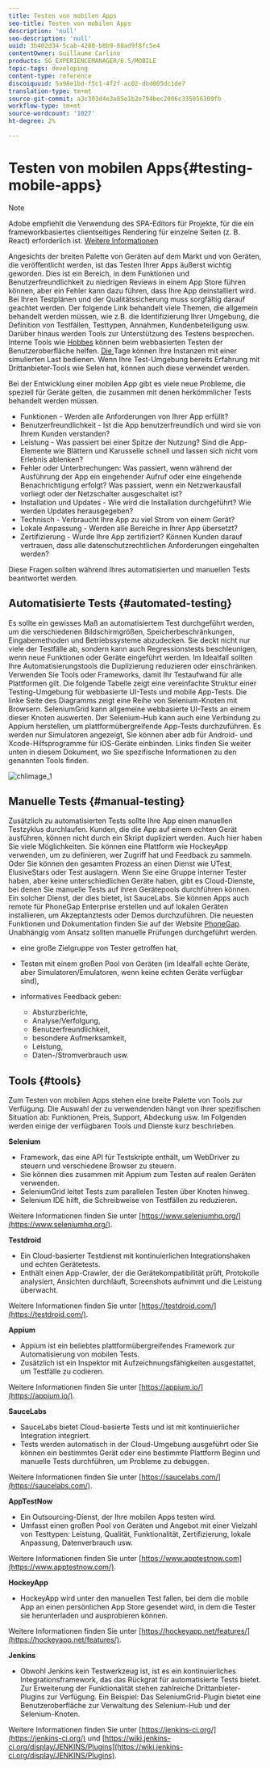```yaml
---
title: Testen von mobilen Apps
seo-title: Testen von mobilen Apps
description: 'null'
seo-description: 'null'
uuid: 3b402d34-5cab-4280-b8b9-88ad9f8fc5e4
contentOwner: Guillaume Carlino
products: SG_EXPERIENCEMANAGER/6.5/MOBILE
topic-tags: developing
content-type: reference
discoiquuid: 5a98e1bd-f5c1-4f2f-ac02-dbd005dc1de7
translation-type: tm+mt
source-git-commit: a3c303d4e3a85e1b2e794bec2006c335056309fb
workflow-type: tm+mt
source-wordcount: '1027'
ht-degree: 2%

---
```



# Testen von mobilen Apps{#testing-mobile-apps}

>[!NOTE]
>
>Adobe empfiehlt die Verwendung des SPA-Editors für Projekte, für die ein frameworkbasiertes clientseitiges Rendering für einzelne Seiten (z. B. React) erforderlich ist. [Weitere Informationen](/help/sites-developing/spa-overview.md)

Angesichts der breiten Palette von Geräten auf dem Markt und von Geräten, die veröffentlicht werden, ist das Testen Ihrer Apps äußerst wichtig geworden. Dies ist ein Bereich, in dem Funktionen und Benutzerfreundlichkeit zu niedrigen Reviews in einem App Store führen können, aber ein Fehler kann dazu führen, dass Ihre App deinstalliert wird. Bei Ihren Testplänen und der Qualitätssicherung muss sorgfältig darauf geachtet werden. Der folgende Link behandelt viele Themen, die allgemein behandelt werden müssen, wie z.B. die Identifizierung Ihrer Umgebung, die Definition von Testfällen, Testtypen, Annahmen, Kundenbeteiligung usw. Darüber hinaus werden Tools zur Unterstützung des Testens besprochen. Interne Tools wie [Hobbes](/help/sites-developing/hobbes.md) können beim webbasierten Testen der Benutzeroberfläche helfen. [Die ](/help/sites-developing/tough-day.md) Tage können Ihre Instanzen mit einer simulierten Last bedienen. Wenn Ihre Test-Umgebung bereits Erfahrung mit Drittanbieter-Tools wie Selen hat, können auch diese verwendet werden.

Bei der Entwicklung einer mobilen App gibt es viele neue Probleme, die speziell für Geräte gelten, die zusammen mit denen herkömmlicher Tests behandelt werden müssen.

* Funktionen - Werden alle Anforderungen von Ihrer App erfüllt?
* Benutzerfreundlichkeit - Ist die App benutzerfreundlich und wird sie von Ihrem Kunden verstanden?
* Leistung - Was passiert bei einer Spitze der Nutzung? Sind die App-Elemente wie Blättern und Karusselle schnell und lassen sich nicht vom Erlebnis ablenken?
* Fehler oder Unterbrechungen: Was passiert, wenn während der Ausführung der App ein eingehender Aufruf oder eine eingehende Benachrichtigung erfolgt? Was passiert, wenn ein Netzwerkausfall vorliegt oder der Netzschalter ausgeschaltet ist?
* Installation und Updates - Wie wird die Installation durchgeführt? Wie werden Updates herausgegeben?
* Technisch - Verbraucht Ihre App zu viel Strom von einem Gerät?
* Lokale Anpassung - Werden alle Bereiche in Ihrer App übersetzt?
* Zertifizierung - Wurde Ihre App zertifiziert? Können Kunden darauf vertrauen, dass alle datenschutzrechtlichen Anforderungen eingehalten werden?

Diese Fragen sollten während Ihres automatisierten und manuellen Tests beantwortet werden.

## Automatisierte Tests {#automated-testing}

Es sollte ein gewisses Maß an automatisiertem Test durchgeführt werden, um die verschiedenen Bildschirmgrößen, Speicherbeschränkungen, Eingabemethoden und Betriebssysteme abzudecken. Sie deckt nicht nur viele der Testfälle ab, sondern kann auch Regressionstests beschleunigen, wenn neue Funktionen oder Geräte eingeführt werden. Im Idealfall sollten Ihre Automatisierungstools die Duplizierung reduzieren oder einschränken. Verwenden Sie Tools oder Frameworks, damit Ihr Testaufwand für alle Plattformen gilt. Die folgende Tabelle zeigt eine vereinfachte Struktur einer Testing-Umgebung für webbasierte UI-Tests und mobile App-Tests. Die linke Seite des Diagramms zeigt eine Reihe von Selenium-Knoten mit Browsern. SeleniumGrid kann allgemeine webbasierte UI-Tests an einem dieser Knoten auswerten. Der Selenium-Hub kann auch eine Verbindung zu Appium herstellen, um plattformübergreifende App-Tests durchzuführen. Es werden nur Simulatoren angezeigt, Sie können aber adb für Android- und Xcode-Hilfsprogramme für iOS-Geräte einbinden. Links finden Sie weiter unten in diesem Dokument, wo Sie spezifische Informationen zu den genannten Tools finden.

![chlimage_1](assets/chlimage_1.jpeg)

## Manuelle Tests {#manual-testing}

Zusätzlich zu automatisierten Tests sollte Ihre App einen manuellen Testzyklus durchlaufen. Kunden, die die App auf einem echten Gerät ausführen, können nicht durch ein Skript dupliziert werden. Auch hier haben Sie viele Möglichkeiten. Sie können eine Plattform wie HockeyApp verwenden, um zu definieren, wer Zugriff hat und Feedback zu sammeln. Oder Sie können den gesamten Prozess an einen Dienst wie UTest, ElusiveStars oder Test auslagern. Wenn Sie eine Gruppe interner Tester haben, aber keine unterschiedlichen Geräte haben, gibt es Cloud-Dienste, bei denen Sie manuelle Tests auf ihren Gerätepools durchführen können. Ein solcher Dienst, der dies bietet, ist SauceLabs. Sie können Apps auch remote für PhoneGap Enterprise erstellen und auf lokalen Geräten installieren, um Akzeptanztests oder Demos durchzuführen. Die neuesten Funktionen und Dokumentation finden Sie auf der Website [PhoneGap](https://phonegap.com/). Unabhängig vom Ansatz sollten manuelle Prüfungen durchgeführt werden.

* eine große Zielgruppe von Tester getroffen hat,
* Testen mit einem großen Pool von Geräten (im Idealfall echte Geräte, aber Simulatoren/Emulatoren, wenn keine echten Geräte verfügbar sind),
* informatives Feedback geben:

   * Absturzberichte,
   * Analyse/Verfolgung,
   * Benutzerfreundlichkeit,
   * besondere Aufmerksamkeit,
   * Leistung,
   * Daten-/Stromverbrauch usw.

## Tools {#tools}

Zum Testen von mobilen Apps stehen eine breite Palette von Tools zur Verfügung. Die Auswahl der zu verwendenden hängt von Ihrer spezifischen Situation ab: Funktionen, Preis, Support, Abdeckung usw. Im Folgenden werden einige der verfügbaren Tools und Dienste kurz beschrieben.

**Selenium**

* Framework, das eine API für Testskripte enthält, um WebDriver zu steuern und verschiedene Browser zu steuern.
* Sie können dies zusammen mit Appium zum Testen auf realen Geräten verwenden.
* SeleniumGrid leitet Tests zum parallelen Testen über Knoten hinweg.
* Selenium IDE hilft, die Schreibweise von Testfällen zu reduzieren.

Weitere Informationen finden Sie unter [https://www.seleniumhq.org/](https://www.seleniumhq.org/).

**Testdroid**

* Ein Cloud-basierter Testdienst mit kontinuierlichen Integrationshaken und echten Gerätetests.
* Enthält einen App-Crawler, der die Gerätekompatibilität prüft, Protokolle analysiert, Ansichten durchläuft, Screenshots aufnimmt und die Leistung überwacht.

Weitere Informationen finden Sie unter [https://testdroid.com/](https://testdroid.com/).

**Appium**

* Appium ist ein beliebtes plattformübergreifendes Framework zur Automatisierung von mobilen Tests.
* Zusätzlich ist ein Inspektor mit Aufzeichnungsfähigkeiten ausgestattet, um Testfälle zu codieren.

Weitere Informationen finden Sie unter [https://appium.io/](https://appium.io/).

**SauceLabs**

* SauceLabs bietet Cloud-basierte Tests und ist mit kontinuierlicher Integration integriert.
* Tests werden automatisch in der Cloud-Umgebung ausgeführt oder Sie können ein bestimmtes Gerät oder eine bestimmte Plattform Beginn und manuelle Tests durchführen, um Probleme zu debuggen.

Weitere Informationen finden Sie unter [https://saucelabs.com/](https://saucelabs.com/).

**AppTestNow**

* Ein Outsourcing-Dienst, der Ihre mobilen Apps testen wird.
* Umfasst einen großen Pool von Geräten und Angebot mit einer Vielzahl von Testtypen: Leistung, Qualität, Funktionalität, Zertifizierung, lokale Anpassung, Datenverbrauch usw.

Weitere Informationen finden Sie unter [https://www.apptestnow.com](https://www.apptestnow.com/).

**HockeyApp**

* HockeyApp wird unter den manuellen Test fallen, bei dem die mobile App an einen persönlichen App Store gesendet wird, in dem die Tester sie herunterladen und ausprobieren können.

Weitere Informationen finden Sie unter [https://hockeyapp.net/features/](https://hockeyapp.net/features/).

**Jenkins**

* Obwohl Jenkins kein Testwerkzeug ist, ist es ein kontinuierliches Integrationsframework, das das Rückgrat für automatisierte Tests bietet. Zur Erweiterung der Funktionalität stehen zahlreiche Drittanbieter-Plugins zur Verfügung. Ein Beispiel: Das SeleniumGrid-Plugin bietet eine Benutzeroberfläche zur Verwaltung des Selenium-Hub und der Selenium-Knoten.

Weitere Informationen finden Sie unter [https://jenkins-ci.org/](https://jenkins-ci.org/) und [https://wiki.jenkins-ci.org/display/JENKINS/Plugins](https://wiki.jenkins-ci.org/display/JENKINS/Plugins).
